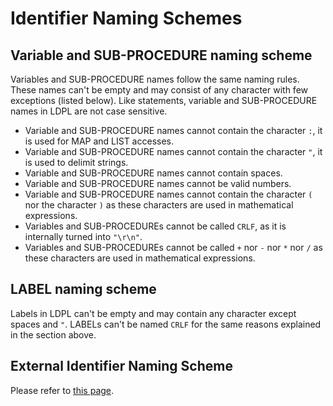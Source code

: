 # Identifier Naming Schemes

## Variable and SUB-PROCEDURE naming scheme

Variables and SUB-PROCEDURE names follow the same naming rules. These names can't be empty and may consist of any character with few exceptions \(listed below\). Like statements, variable and SUB-PROCEDURE names in LDPL are not case sensitive.

* Variable and SUB-PROCEDURE names cannot contain the character `:`, it is used for MAP and LIST accesses.
* Variable and SUB-PROCEDURE names cannot contain the character `"`, it is used to delimit strings.
* Variable and SUB-PROCEDURE names cannot contain spaces.
* Variable and SUB-PROCEDURE names cannot be valid numbers.
* Variable and SUB-PROCEDURE names cannot contain the character `(` nor the character `)` as these characters are used in mathematical expressions.
* Variables and SUB-PROCEDUREs cannot be called `CRLF`, as it is internally turned into `"\r\n"`.
* Variables and SUB-PROCEDUREs cannot be called `+` nor `-` nor `*` nor `/` as these characters are used in mathematical expressions.

## LABEL naming scheme

Labels in LDPL can't be empty and may contain any character except spaces and `"`. LABELs can't be named `CRLF` for the same reasons explained in the section above.

## External Identifier Naming Scheme

Please refer to [this page](extensions/c++-extensions/external-identifier-naming-scheme.md).

